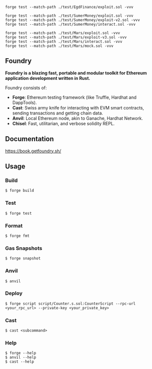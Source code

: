 ```shell
forge test --match-path ./test/EgdFinance/exploit.sol -vvv

forge test --match-path ./test/SumerMoney/exploit.sol -vvv
forge test --match-path ./test/SumerMoney/exploit-v2.sol -vvv
forge test --match-path ./test/SumerMoney/interact.sol -vvv

forge test --match-path ./test/Mars/exploit.sol -vvv
forge test --match-path ./test/Mars/exploit-v3.sol -vvv
forge test --match-path ./test/Mars/interact.sol -vvv
forge test --match-path ./test/Mars/mock.sol -vvv
```

## Foundry

**Foundry is a blazing fast, portable and modular toolkit for Ethereum application development written in Rust.**

Foundry consists of:

-   **Forge**: Ethereum testing framework (like Truffle, Hardhat and DappTools).
-   **Cast**: Swiss army knife for interacting with EVM smart contracts, sending transactions and getting chain data.
-   **Anvil**: Local Ethereum node, akin to Ganache, Hardhat Network.
-   **Chisel**: Fast, utilitarian, and verbose solidity REPL.

## Documentation

https://book.getfoundry.sh/

## Usage

### Build

```shell
$ forge build
```

### Test

```shell
$ forge test
```

### Format

```shell
$ forge fmt
```

### Gas Snapshots

```shell
$ forge snapshot
```

### Anvil

```shell
$ anvil
```

### Deploy

```shell
$ forge script script/Counter.s.sol:CounterScript --rpc-url <your_rpc_url> --private-key <your_private_key>
```

### Cast

```shell
$ cast <subcommand>
```

### Help

```shell
$ forge --help
$ anvil --help
$ cast --help
```
